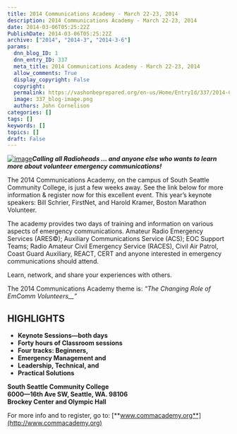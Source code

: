 ```yaml
---
title: 2014 Communications Academy - March 22-23, 2014
description: 2014 Communications Academy - March 22-23, 2014
date: 2014-03-06T05:25:22Z
PublishDate: 2014-03-06T05:25:22Z
archive: ["2014", "2014-3", "2014-3-6"]
params:
  dnn_blog_ID: 1
  dnn_entry_ID: 337
  meta_title: 2014 Communications Academy - March 22-23, 2014
  allow_comments: True
  display_copyright: False
  copyright:
  permalink: https://vashonbeprepared.org/en-us/Home/EntryId/337/2014-Communications-Academy-March-22-23-2014
  image: 337_blog-image.png
  authors: John Cornelison
categories: []
tags: []
keywords: []
topics: []
draft: False
---
```


[![image](./images/337/645f321b8bdd_12B51-image_thumb.png "image")](./images/337/645f321b8bdd_12B51-image_2.png)**_Calling all Radioheads … and anyone else who wants to learn more about volunteer emergency communications!_**

The 2014 Communications Academy, on the campus of South Seattle Community College, is just a few weeks away. See the link below for more information & register now for this excellent event. This year’s keynote speakers: Bill Schrier, FirstNet, and Harold Kramer, Boston Marathon Volunteer.

The academy provides two days of training and information on various aspects of emergency communications. Amateur Radio Emergency Services (ARES©); Auxiliary Communications Service (ACS); EOC Support Teams; Radio Amateur Civil Emergency Service (RACES), Civil Air Patrol, Coast Guard Auxiliary, REACT, CERT and anyone interested in emergency communications should attend.

Learn, network, and share your experiences with others.

The 2014 Communications Academy theme is: _“The Changing Role of EmComm Volunteers\_\_”_

## HIGHLIGHTS

- **Keynote Sessions—both days**
- **Forty hours of Classroom sessions**
- **Four tracks: Beginners,**
- **Emergency Management and**
- **Leadership, Technical, and**
- **Practical Solutions**

**South Seattle Community College  
6000—16th Ave SW, Seattle, WA. 98106  
Brockey Center and Olympic Hall**

For more info and to register, go to: [**www.commacademy.org**](http://www.commacademy.org)
